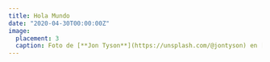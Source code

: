 ```yaml
---
title: Hola Mundo
date: "2020-04-30T00:00:00Z"
image:
  placement: 3
  caption: Foto de [**Jon Tyson**](https://unsplash.com/@jontyson) en [Unsplash](https://unsplash.com)
---
```


